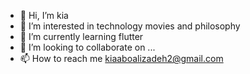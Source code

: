 - 👋 Hi, I’m kia
- 👀 I’m interested in technology movies and philosophy
- 🌱 I’m currently learning flutter
- 💞️ I’m looking to collaborate on ...
- 📫 How to reach me kiaaboalizadeh2@gmail.com

<!---
kiaab/kiaab is a ✨ special ✨ repository because its `README.md` (this file) appears on your GitHub profile.
You can click the Preview link to take a look at your changes.
--->
